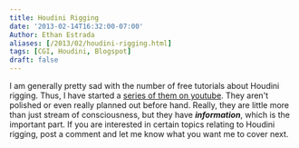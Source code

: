 ```yaml
---
title: Houdini Rigging
date: '2013-02-14T16:32:00-07:00'
Author: Ethan Estrada
aliases: [/2013/02/houdini-rigging.html]
tags: [CGI, Houdini, Blogspot]
draft: false
---
```


I am generally pretty sad with the number of free tutorials about Houdini rigging.
Thus, I have started a [series of them on youtube](//www.youtube.com/playlist?list=PLDOYfdOqIB1CFANGg0wOQaZFus67NS4rV).
They aren't polished or even really planned out before hand.
Really, they are little more than just stream of consciousness,
but they have ***information***, which is the important part.
If you are interested in certain topics relating to Houdini rigging,
post a comment and let me know what you want me to cover next.
